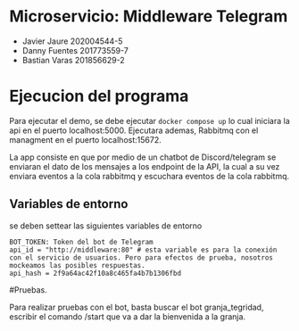 # Microservicio: Middleware Telegram

* Javier Jaure 202004544-5
* Danny Fuentes 201773559-7
* Bastian Varas 201856629-2

# Ejecucion del programa

Para ejecutar el demo, se debe ejecutar ```docker compose up``` lo cual iniciara la api en el puerto
localhost:5000. Ejecutara ademas, Rabbitmq con el managment en el puerto localhost:15672.

La app consiste en que por medio de un chatbot de Discord/telegram se enviaran el dato de los mensajes 
a los endpoint de la API, la cual a su vez enviara eventos a la cola rabbitmq y escuchara eventos de la cola rabbitmq.

## Variables de entorno
se deben settear las siguientes variables de entorno

```
BOT_TOKEN: Token del bot de Telegram
api_id = "http://middleware:80" # esta variable es para la conexión con el servicio de usuarios. Pero para efectos de prueba, nosotros mockeamos las posibles respuestas.
api_hash = 2f9a64ac42f10a8c465fa4b7b1306fbd
```

#Pruebas.

Para realizar pruebas con el bot, basta buscar el bot granja_tegridad, escribir el comando /start que va a dar la bienvenida a la granja.
